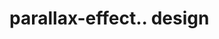 # parallax-effect.. design                                                                                                                                                                                                                                                     
                                     

